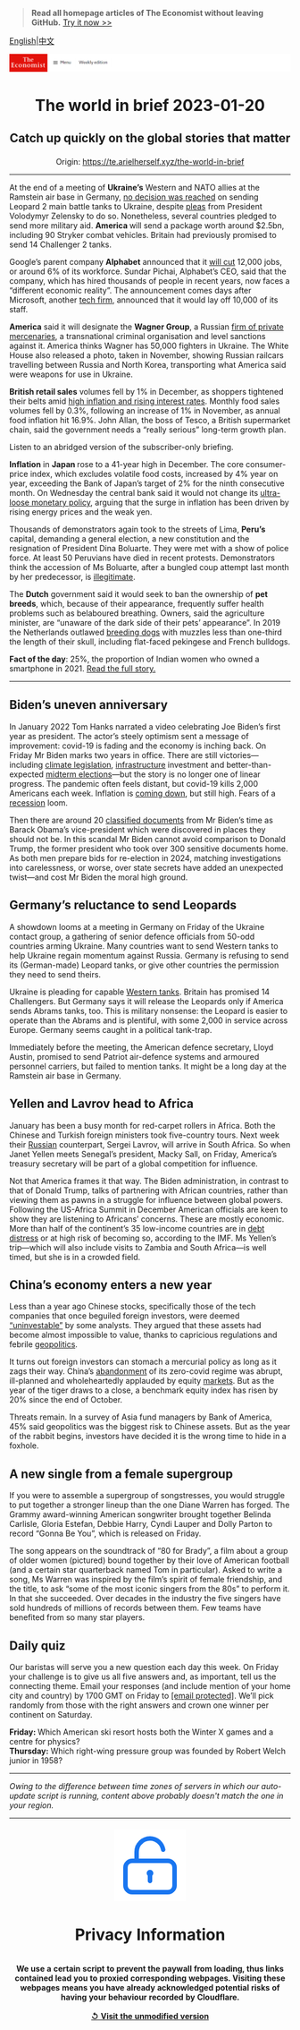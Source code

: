 > **Read all homepage articles of The Economist without leaving GitHub.** [Try it now >>](https://arielherself.github.io/te)

[English](https://github.com/arielherself/espresso/blob/main/README.md)|[中文](https://github-com.translate.goog/arielherself/espresso/blob/main/README.md?_x_tr_sl=en&_x_tr_tl=zh-CN&_x_tr_hl=zh-CN&_x_tr_pto=wapp)



![The Economist](menubar.png)

# <p align="center">The world in brief 2023-01-20</p>

## <p align="center">Catch up quickly on the global stories that matter</p>

<p align="center">Origin: <a href="https://te.arielherself.xyz/the-world-in-brief">https://te.arielherself.xyz/the-world-in-brief</a><hr>

At the end of a meeting of <strong>Ukraine’s</strong> Western and NATO allies at the Ramstein air base in Germany, [no decision was reached](https://te.arielherself.xyz/europe/2023/01/20/a-meeting-in-germany-approves-more-arms-for-ukraine-but-no-leopard-tanks) on sending Leopard 2 main battle tanks to Ukraine, despite [pleas](https://te.arielherself.xyz/leaders/2023/01/11/the-west-should-supply-tanks-to-ukraine) from President Volodymyr Zelensky to do so. Nonetheless, several countries pledged to send more military aid. <strong>America </strong>will send a package worth around $2.5bn, including 90 Stryker combat vehicles. Britain had previously promised to send 14 Challenger 2 tanks.

Google’s parent company <strong>Alphabet</strong> announced that it [will cut](https://te.arielherself.xyz/business/2022/12/24/how-techs-defiance-of-economic-gravity-came-to-an-abrupt-end) 12,000 jobs, or around 6% of its workforce. Sundar Pichai, Alphabet’s CEO, said that the company, which has hired thousands of people in recent years, now faces a “different economic reality”. The announcement comes days after Microsoft, another [tech firm](https://te.arielherself.xyz/business/2022/11/10/as-tech-lay-offs-spread-meta-sacks-11000-workers), announced that it would lay off 10,000 of its staff. 

<strong>America</strong> said it will designate the <strong>Wagner Group</strong>, a Russian [firm of private mercenaries](https://te.arielherself.xyz/the-economist-explains/2022/03/07/what-is-the-wagner-group-russias-mercenary-organisation), a transnational criminal organisation and level sanctions against it. America thinks Wagner has 50,000 fighters in Ukraine. The White House also released a photo, taken in November, showing Russian railcars travelling between Russia and North Korea, transporting what America said were weapons for use in Ukraine.

<strong>British retail sales</strong> volumes fell by 1% in December, as shoppers tightened their belts amid [high inflation and rising interest rates](https://te.arielherself.xyz/britain/2022/12/15/britains-economic-record-since-2007-ranks-near-the-bottom-among-peer-countries). Monthly food sales volumes fell by 0.3%, following an increase of 1% in November, as annual food inflation hit 16.9%. John Allan, the boss of Tesco, a British supermarket chain, said the government needs a “really serious” long-term growth plan.  


Listen to an abridged version of the subscriber-only briefing.

<strong>Inflation</strong> in <strong>Japan </strong>rose to a 41-year high in December. The core consumer-price index, which excludes volatile food costs, increased by 4% year on year, exceeding the Bank of Japan’s target of 2% for the ninth consecutive month. On Wednesday the central bank said it would not change its [ultra-loose monetary policy](https://te.arielherself.xyz/finance-and-economics/2023/01/18/japans-extraordinarily-expensive-defence-of-its-monetary-policy), arguing that the surge in inflation has been driven by rising energy prices and the weak yen.

Thousands of demonstrators again took to the streets of Lima, <strong>Peru’s</strong> capital, demanding a general election, a new constitution and the resignation of President Dina Boluarte. They were met with a show of police force. At least 50 Peruvians have died in recent protests. Demonstrators think the accession of Ms Boluarte, after a bungled coup attempt last month by her predecessor, is [illegitimate](https://te.arielherself.xyz/the-americas/2023/01/19/perus-political-chaos-looks-likely-to-persist).

The <strong>Dutch</strong> government said it would seek to ban the ownership of <strong>pet breeds</strong>, which, because of their appearance, frequently suffer health problems such as belaboured breathing. Owners, said the agriculture minister, are “unaware of the dark side of their pets’ appearance”. In 2019 the Netherlands outlawed [breeding dogs](https://te.arielherself.xyz/interactive/christmas-specials/2022/12/20/what-makes-certain-dogs-popular-in-certain-countries) with muzzles less than one-third the length of their skull, including flat-faced pekingese and French bulldogs.

<strong>Fact of the day</strong>: 25%, the proportion of Indian women who owned a smartphone in 2021. [Read the full story.](https://te.arielherself.xyz/asia/2023/01/12/indias-rocketing-internet-user-growth-has-stalled)

----------

## Biden’s uneven anniversary

In January 2022 Tom Hanks narrated a video celebrating Joe Biden’s first year as president. The actor’s steely optimism sent a message of improvement: covid-19 is fading and the economy is inching back. On Friday Mr Biden marks two years in office. There are still victories—including [climate legislation](https://te.arielherself.xyz/leaders/2022/08/08/americas-climate-plus-spending-bill-is-flawed-but-essential), [infrastructure](https://te.arielherself.xyz/briefing/2022/10/27/joe-biden-attempts-the-biggest-overhaul-of-americas-economy-in-decades) investment and better-than-expected [midterm elections](https://te.arielherself.xyz/united-states/2022/11/09/the-democrats-have-done-better-than-expected)—but the story is no longer one of linear progress. The pandemic often feels distant, but covid-19 kills 2,000 Americans each week. Inflation is [coming down](https://te.arielherself.xyz/finance-and-economics/2022/12/13/americas-inflation-fever-may-be-breaking-at-last), but still high. Fears of a [recession](https://te.arielherself.xyz/business/2022/12/04/is-a-white-collar-recession-looming) loom.

Then there are around 20 [classified documents](https://te.arielherself.xyz/united-states/2023/01/13/the-presidential-mislaying-of-classified-documents-is-infectious) from Mr Biden’s time as Barack Obama’s vice-president which were discovered in places they should not be. In this scandal Mr Biden cannot avoid comparison to Donald Trump, the former president who took over 300 sensitive documents home. As both men prepare bids for re-election in 2024, matching investigations into carelessness, or worse, over state secrets have added an unexpected twist—and cost Mr Biden the moral high ground.

## Germany’s reluctance to send Leopards

A showdown looms at a meeting in Germany on Friday of the Ukraine contact group, a gathering of senior defence officials from 50-odd countries arming Ukraine. Many countries want to send Western tanks to help Ukraine regain momentum against Russia. Germany is refusing to send its (German-made) Leopard tanks, or give other countries the permission they need to send theirs. 

Ukraine is pleading for capable [Western tanks](https://te.arielherself.xyz/leaders/2023/01/11/the-west-should-supply-tanks-to-ukraine). Britain has promised 14 Challengers. But Germany says it will release the Leopards only if America sends Abrams tanks, too. This is military nonsense: the Leopard is easier to operate than the Abrams and is plentiful, with some 2,000 in service across Europe. Germany seems caught in a political tank-trap. 

Immediately before the meeting, the American defence secretary, Lloyd Austin, promised to send Patriot air-defence systems and armoured personnel carriers, but failed to mention tanks. It might be a long day at the Ramstein air base in Germany.

## Yellen and Lavrov head to Africa

January has been a busy month for red-carpet rollers in Africa. Both the Chinese and Turkish foreign ministers took five-country tours. Next week their [Russian](https://te.arielherself.xyz/middle-east-and-africa/2022/03/12/why-russia-wins-some-sympathy-in-africa-and-the-middle-east) counterpart, Sergei Lavrov, will arrive in South Africa. So when Janet Yellen meets Senegal’s president, Macky Sall, on Friday, America’s treasury secretary will be part of a global competition for influence.  
  
 Not that America frames it that way. The Biden administration, in contrast to that of Donald Trump, talks of partnering with African countries, rather than viewing them as pawns in a struggle for influence between global powers. Following the US-Africa Summit in December American officials are keen to show they are listening to Africans’ concerns. These are mostly economic. More than half of the continent’s 35 low-income countries are in [debt distress](https://te.arielherself.xyz/middle-east-and-africa/2022/04/30/debt-repayment-costs-are-rising-fast-for-many-african-countries) or at high risk of becoming so, according to the IMF. Ms Yellen’s trip—which will also include visits to Zambia and South Africa—is well timed, but she is in a crowded field.

## China’s economy enters a new year

Less than a year ago Chinese stocks, specifically those of the tech companies that once beguiled foreign investors, were deemed [“uninvestable”](https://te.arielherself.xyz/finance-and-economics/2022/05/19/is-china-uninvestible) by some analysts. They argued that these assets had become almost impossible to value, thanks to capricious regulations and febrile [geopolitics](https://te.arielherself.xyz/business/2022/12/20/america-tries-to-nobble-chinas-tech-industry-again).  
  
 It turns out foreign investors can stomach a mercurial policy as long as it zags their way. China’s [abandonment](https://te.arielherself.xyz/china/2022/12/06/china-is-dismantling-its-zero-covid-machine) of its zero-covid regime was abrupt, ill-planned and wholeheartedly applauded by equity [markets](https://te.arielherself.xyz/films/2023/01/07/what-chinas-reopening-means-for-the-world-economy). But as the year of the tiger draws to a close, a benchmark equity index has risen by 20% since the end of October.

Threats remain. In a survey of Asia fund managers by Bank of America, 45% said geopolitics was the biggest risk to Chinese assets. But as the year of the rabbit begins, investors have decided it is the wrong time to hide in a foxhole.

  


## A new single from a female supergroup

If you were to assemble a supergroup of songstresses, you would struggle to put together a stronger lineup than the one Diane Warren has forged. The Grammy award-winning American songwriter brought together Belinda Carlisle, Gloria Estefan, Debbie Harry, Cyndi Lauper and Dolly Parton to record “Gonna Be You”, which is released on Friday.

The song appears on the soundtrack of “80 for Brady”, a film about a group of older women (pictured) bound together by their love of American football (and a certain star quarterback named Tom in particular). Asked to write a song, Ms Warren was inspired by the film’s spirit of female friendship, and the title, to ask “some of the most iconic singers from the 80s” to perform it. In that she succeeded. Over decades in the industry the five singers have sold hundreds of millions of records between them. Few teams have benefited from so many star players.

## Daily quiz

Our baristas will serve you a new question each day this week. On Friday your challenge is to give us all five answers and, as important, tell us the connecting theme. Email your responses (and include mention of your home city and country) by 1700 GMT on Friday to [<span class="__cf_email__" data-cfemail="acfdd9c5d6e9dfdcdec9dfdfc3ecc9cfc3c2c3c1c5dfd882cfc3c1">[email&#160;protected]</span>](https://mail.google.com/mail/?view=cm&amp;fs=1&amp;tf=1&amp;to=QuizEspresso@te.arielherself.xyz). We’ll pick randomly from those with the right answers and crown one winner per continent on Saturday.

<strong>Friday: </strong>Which American ski resort hosts both the Winter X games and a centre for physics?  
<strong>Thursday:</strong> Which right-wing pressure group was founded by Robert Welch junior in 1958?

----------

*Owing to the difference between time zones of servers in which our auto-update script is running, content above probably doesn't match the one in your region.*

|<br><div align="center"><img src="unlock.png" /><h1>Privacy Information</h1></div></br>We use a certain script to prevent the paywall from loading, thus links contained lead you to proxied corresponding webpages. Visiting these webpages means you have already acknowledged potential risks of having your behaviour recorded by Cloudflare.<br><br>[&#x21BA; Visit the unmodified version](README.raw.md)<br><br>|
|-----|
